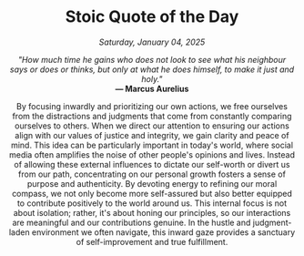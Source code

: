 <h1 align="center">Stoic Quote of the Day</h1>
<p align="center"><em>Saturday, January 04, 2025</em></p>
<p align="center">
    <em>"How much time he gains who does not look to see what his neighbour says or does or thinks, but only at what he does himself, to make it just and holy."</em><br>
    <strong>— Marcus Aurelius</strong>
</p>

<p align="center" style="max-width:600px;margin:0 auto;">
    By focusing inwardly and prioritizing our own actions, we free ourselves from the distractions and judgments that come from constantly comparing ourselves to others. When we direct our attention to ensuring our actions align with our values of justice and integrity, we gain clarity and peace of mind. This idea can be particularly important in today's world, where social media often amplifies the noise of other people's opinions and lives. Instead of allowing these external influences to dictate our self-worth or divert us from our path, concentrating on our personal growth fosters a sense of purpose and authenticity. By devoting energy to refining our moral compass, we not only become more self-assured but also better equipped to contribute positively to the world around us. This internal focus is not about isolation; rather, it's about honing our principles, so our interactions are meaningful and our contributions genuine. In the hustle and judgment-laden environment we often navigate, this inward gaze provides a sanctuary of self-improvement and true fulfillment.
</p>
